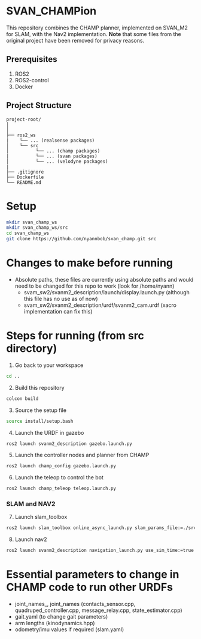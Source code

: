
# SVAN_CHAMPion
This repository combines the CHAMP planner, implemented on SVAN_M2 for SLAM, with the Nav2 implementation. 
**Note** that some files from the original project have been removed for privacy reasons.

## Prerequisites

1. ROS2 
2. ROS2-control
3. Docker



## Project Structure

```
project-root/
│
│
├── ros2_ws
|    └── ... (realsense packages)
│    └── src      
│          └── ... (champ packages)
|          └── ... (svan packages)
│          └── ... (velodyne packages)
|                       
├── .gitignore
├── Dockerfile
└── README.md

```


# Setup
```bash
mkdir svan_champ_ws
mkdir svan_champ_ws/src
cd svan_champ_ws
git clone https://github.com/nyannbob/svan_champ.git src
```

# Changes to make before running
- Absolute paths, these files are currently using absolute paths and would need to be changed for this repo to work (look for /home/nyann)
    - svam_sw2/svanm2_description/launch/display.launch.py (although this file has no use as of now)
    - svam_sw2/svanm2_description/urdf/svanm2_cam.urdf (xacro implementation can fix this)

# Steps for running (from src directory)
1. Go back to your workspace
```bash
cd ..
```
2. Build this repository
```bash
colcon build
```
3. Source the setup file
```bash
source install/setup.bash
```
4. Launch the URDF in gazebo
```bash
ros2 launch svanm2_description gazebo.launch.py
```
5. Launch the controller nodes and planner from CHAMP
```bash
ros2 launch champ_config gazebo.launch.py
```
6. Launch the teleop to control the bot
```bash
ros2 launch champ_teleop teleop.launch.py
```

### SLAM and NAV2
7. Launch slam_toolbox 
```bash
ros2 launch slam_toolbox online_async_launch.py slam_params_file:=./src/svan_sw2/svanm2_description/config/mapper_params_online_async.yaml use_sim_time:=true
```
8. Launch nav2
```bash
ros2 launch svanm2_description navigation_launch.py use_sim_time:=true
```
# Essential parameters to change in CHAMP code to run other URDFs
- joint_names_, joint_names (contacts_sensor.cpp, quadruped_controller.cpp, message_relay.cpp, state_estimator.cpp)
- gait.yaml (to change gait parameters)
- arm lengths (kinodynamics.hpp)
- odometry/imu values if required (slam.yaml)

